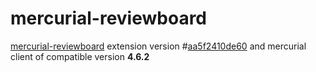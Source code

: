# mercurial-reviewboard
[mercurial-reviewboard](https://bitbucket.org/kedder/mercurial-reviewboard) extension version #[aa5f2410de60](https://bitbucket.org/kedder/mercurial-reviewboard/commits/aa5f2410de60) and mercurial client of compatible version **4.6.2**
